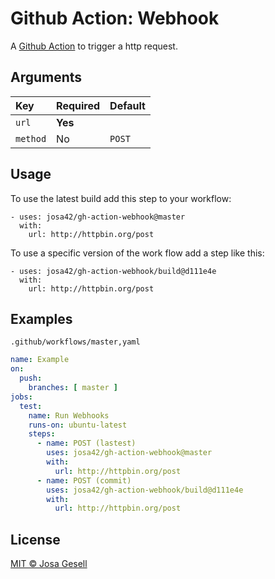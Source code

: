 # Github Action: Webhook

A [Github Action](https://github.com/features/actions) to trigger a http request.

## Arguments

| Key      | Required | Default |
|:---------|:---------|:--------|
| `url`    | **Yes**  |         |
| `method` | No       | `POST`  |

## Usage

To use the latest build add this step to your workflow:

```
- uses: josa42/gh-action-webhook@master
  with:
    url: http://httpbin.org/post
```

To use a specific version of the work flow add a step like this:

```
- uses: josa42/gh-action-webhook/build@d111e4e
  with:
    url: http://httpbin.org/post
```

## Examples

`.github/workflows/master,yaml`

```yml
name: Example
on:
  push:
    branches: [ master ]
jobs:
  test:
    name: Run Webhooks
    runs-on: ubuntu-latest
    steps:
      - name: POST (lastest)
        uses: josa42/gh-action-webhook@master
        with:
          url: http://httpbin.org/post
      - name: POST (commit)
        uses: josa42/gh-action-webhook/build@d111e4e
        with:
          url: http://httpbin.org/post
```

## License

[MIT © Josa Gesell](LICENSE)

